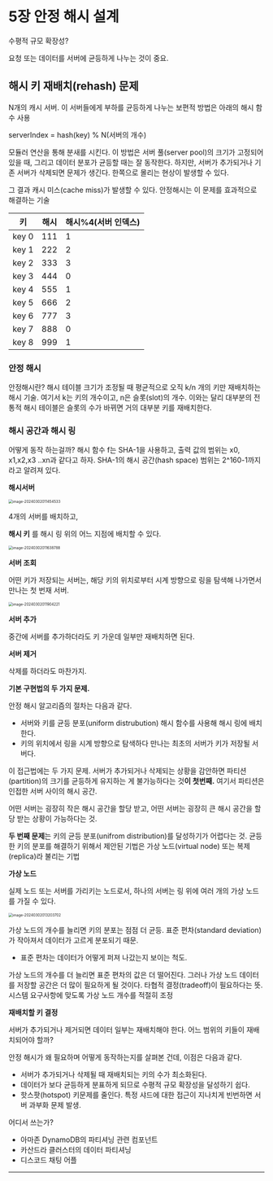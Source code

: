 # 5장 안정 해시 설계



수평적 규모 확장성?

요청 또는 데이터를 서버에 균등하게 나누는 것이 중요.



## 해시 키 재배치(rehash) 문제

N개의 캐시 서버. 이 서버들에게 부하를 균등하게 나누는 보편적 방법은 아래의 해시 함수 사용

serverIndex = hash(key) % N(서버의 개수)



모듈러 연산을 통해 분새를 시킨다. 이 방법은 서버 풀(server pool)의 크기가 고정되어 있을 때, 그리고 데이터 분포가 균등할 때는 잘 동작한다. 하지만, 서버가 추가되거나 기존 서버가 삭제되면 문제가 생긴다. 한쪽으로 몰리는 현상이 발생할 수 있다.

그 결과 캐시 미스(cache miss)가 발생할 수 있다. 안정해시는 이 문제를 효과적으로 해결하는 기술

| 키    | 해시 | 해시%4(서버 인덱스) |
| ----- | ---- | ------------------- |
| key 0 | 111  | 1                   |
| key 1 | 222  | 2                   |
| key 2 | 333  | 3                   |
| key 3 | 444  | 0                   |
| key 4 | 555  | 1                   |
| key 5 | 666  | 2                   |
| key 6 | 777  | 3                   |
| key 7 | 888  | 0                   |
| key 8 | 999  | 1                   |



### 안정 해시

안정해시란? 해시 테이블 크기가 조정될 때 평균적으로 오직 k/n 개의 키만 재배치하는 해시 기술. 여기서 k는 키의 개수이고, n은 슬롯(slot)의 개수. 이와는 달리 대부분의 전통적 해시 테이블은 슬롯의 수가 바뀌면 거의 대부분 키를 재배치한다.



### 해시 공간과 해시 링

어떻게 동작 하는걸까? 해시 함수 f는 SHA-1을 사용하고, 출력 값의 범위는 x0, x1,x2,x3 ..xn과 같다고 하자. SHA-1의 해시 공간(hash space) 범위는 2^160-1까지라고 알려져 있다.



**해시서버**

<img src="https://raw.githubusercontent.com/LenKIM/images/master/2024-03-02/image-20240302011454533.png" alt="image-20240302011454533" style="zoom:50%;" />

4개의 서버를 배치하고,

**해시 키** 를 해시 링 위의 어느 지점에 배치할 수 있다.

<img src="https://raw.githubusercontent.com/LenKIM/images/master/2024-03-02/image-20240302011638788.png" alt="image-20240302011638788" style="zoom:50%;" />

**서버 조회**

어떤 키가 저장되는 서버는, 해당 키의 위치로부터 시계 방향으로 링을 탐색해 나가면서 만나는 첫 번재 서버.

<img src="https://raw.githubusercontent.com/LenKIM/images/master/2024-03-02/image-20240302011904221.png" alt="image-20240302011904221" style="zoom:50%;" />

**서버 추가**

중간에 서버를 추가하더라도 키 가운데 일부만 재배치하면 된다.

**서버 제거**

삭제를 하더라도 마찬가지.



**기본 구현법의 두 가지 문제.**

안정 해시 알고리즘의 절차는 다음과 같다.

- 서버와 키를 균등 분포(uniform distrubution) 해시 함수를 사용해 해시 링에 배치한다.
- 키의 위치에서 링을 시계 방향으로 탐색하다 만나는 최초의 서버가 키가 저장될 서버다.

이 접근법에는 두 가지 문제. 서버가 추가되거나 삭제되는 상황을 감안하면 파티션(partition)의 크기를 균등하게 유지하는 게 불가능하다는 것**이 첫번째.** 여기서 파티션은 인접한 서버 사이의 해시 공간.

어떤 서버는 굉장히 작은 해시 공간을 할당 받고, 어떤 서버는 굉장히 큰 해시 공간을 할당 받는 상황이 가능하다는 것.

**두 번째 문제**는 키의 균등 분포(unifrom distribution)를 달성하기가 어렵다는 것. 균등한 키의 분포를 해결하기 위해서 제안된 기법은 가상 노드(virtual node) 또는 복제(replica)라 불리는 기법



**가상 노드**

실제 노드 또는 서버를 가리키는 노드로서, 하나의 서버는 링 위에 여러 개의 가상 노드를 가질 수 있다.

<img src="https://raw.githubusercontent.com/LenKIM/images/master/2024-03-02/image-20240302013203702.png" alt="image-20240302013203702" style="zoom:50%;" />

가상 노드의 개수를 늘리면 키의 분포는 점점 더 균등. 표준 편차(standard deviation)가 작아져서 데이터가 고르게 분포되기 때문. 

- 표준 편차는 데이터가 어떻게 퍼져 나갔는지 보이는 척도.

가상 노드의 개수를 더 늘리면 표준 편차의 값은 더 떨어진다. 그러나 가상 노드 데이터를 저장할 공간은 더 많이 필요하게 될 것이다. 타협적 결정(tradeoff)이 필요하다는 뜻. 시스템 요구사항에 맞도록 가상 노드 개수를 적절히 조정



**재배치할 키 결정**

서버가 추가되거나 제거되면 데이터 일부는 재배치해야 한다. 어느 범위의 키들이 재배치되어야 할까?



안정 해시가 왜 필요하며 어떻게 동작하는지를 살펴본 건데, 이점은 다음과 같다.

- 서버가 추가되거나 삭제될 때 재배치되는 키의 수가 최소화된다.
- 데이터가 보다 균등하게 분표하게 되므로 수평적 규모 확장성을 달성하기 쉽다.
- 핫스팟(hotspot) 키문제를 줄인다. 특정 샤드에 대한 접근이 지나치게 빈번하면 서버 과부화 문제 발생.

어디서 쓰는가?

- 아마존 DynamoDB의 파티셔닝 관련 컴포넌트
- 카산드라 클러스터의 데이터 파티셔닝
- 디스코드 채팅 어플

---
